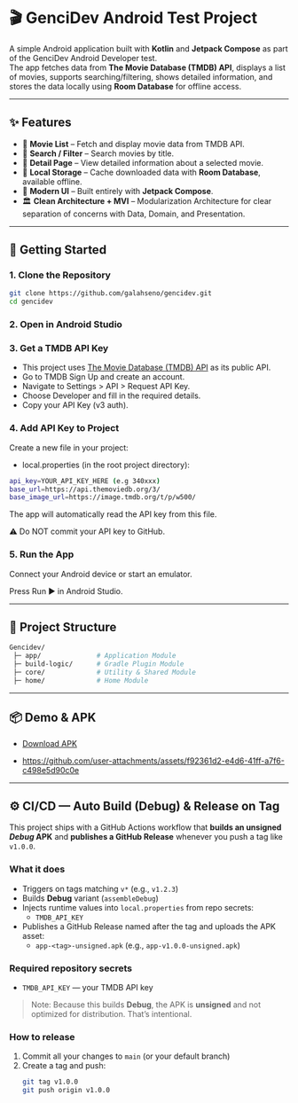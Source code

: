 # 🎬 GenciDev Android Test Project

A simple Android application built with **Kotlin** and **Jetpack Compose** as part of the GenciDev Android Developer test.  
The app fetches data from **The Movie Database (TMDB) API**, displays a list of movies, supports searching/filtering, shows detailed information, and stores the data locally using **Room Database** for offline access.

---
## ✨ Features

- 📄 **Movie List** – Fetch and display movie data from TMDB API.  
- 🔎 **Search / Filter** – Search movies by title.  
- 📱 **Detail Page** – View detailed information about a selected movie.  
- 💾 **Local Storage** – Cache downloaded data with **Room Database**, available offline.  
- 🎨 **Modern UI** – Built entirely with **Jetpack Compose**.  
- 🏛 **Clean Architecture + MVI** – Modularization Architecture for clear separation of concerns with Data, Domain, and Presentation.

---

## 🚀 Getting Started

### 1. Clone the Repository
```bash
git clone https://github.com/galahseno/gencidev.git
cd gencidev
```
### 2. Open in Android Studio
### 3. Get a TMDB API Key
- This project uses [The Movie Database (TMDB) API](https://developer.themoviedb.org/reference/intro/getting-started) as its public API.
- Go to TMDB Sign Up and create an account.
- Navigate to Settings > API > Request API Key.
- Choose Developer and fill in the required details.
- Copy your API Key (v3 auth).
### 4. Add API Key to Project
Create a new file in your project:
- local.properties (in the root project directory):
```bash
api_key=YOUR_API_KEY_HERE (e.g 340xxx)
base_url=https://api.themoviedb.org/3/
base_image_url=https://image.tmdb.org/t/p/w500/
```
The app will automatically read the API key from this file.

⚠️ Do NOT commit your API key to GitHub.
### 5. Run the App
Connect your Android device or start an emulator.

Press Run ▶️ in Android Studio.

---
## 📂 Project Structure
```bash
Gencidev/
 ├─ app/              # Application Module
 ├─ build-logic/      # Gradle Plugin Module
 ├─ core/             # Utility & Shared Module
 ├─ home/             # Home Module
```

---
## 📦 Demo & APK
- [Download APK](https://github.com/galahseno/gencidev/releases/tag/v0.0.1)

- https://github.com/user-attachments/assets/f92361d2-e4d6-41ff-a7f6-c498e5d90c0e

---
## ⚙️ CI/CD — Auto Build (Debug) & Release on Tag

This project ships with a GitHub Actions workflow that **builds an unsigned _Debug_ APK** and **publishes a GitHub Release** whenever you push a tag like `v1.0.0`.

### What it does
- Triggers on tags matching `v*` (e.g., `v1.2.3`)
- Builds **Debug** variant (`assembleDebug`)
- Injects runtime values into `local.properties` from repo secrets:
  - `TMDB_API_KEY`
- Publishes a GitHub Release named after the tag and uploads the APK asset:
  - `app-<tag>-unsigned.apk` (e.g., `app-v1.0.0-unsigned.apk`)

### Required repository secrets
- `TMDB_API_KEY` — your TMDB API key

> Note: Because this builds **Debug**, the APK is **unsigned** and not optimized for distribution. That’s intentional.

### How to release
1. Commit all your changes to `main` (or your default branch)
2. Create a tag and push:
   ```bash
   git tag v1.0.0
   git push origin v1.0.0
   ```
